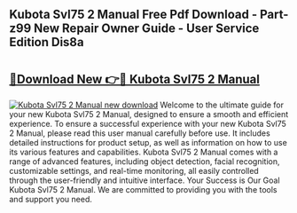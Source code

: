 ## Kubota Svl75 2 Manual Free Pdf Download - Part-z99 New Repair Owner Guide - User Service Edition Dis8a

# <h2><a href="http://bc91313.oget.top/?id=Kubota+Svl75+2+Manual">🔗Download New 👉🔴 Kubota Svl75 2 Manual</a></h2>

[![Kubota Svl75 2 Manual new download](https://i.imgur.com/5g1atiW.png)](http://bc91313.oget.top/?id=Kubota+Svl75+2+Manual)
Welcome to the ultimate guide for your new Kubota Svl75 2 Manual, designed to ensure a smooth and efficient experience. To ensure a successful experience with your new Kubota Svl75 2 Manual, please read this user manual carefully before use. It includes detailed instructions for product setup, as well as information on how to use its various features and capabilities. Kubota Svl75 2 Manual comes with a range of advanced features, including object detection, facial recognition, customizable settings, and real-time monitoring, all easily controlled through the user-friendly and intuitive interface. Your Success is Our Goal Kubota Svl75 2 Manual. We are committed to providing you with the tools and support you need.
